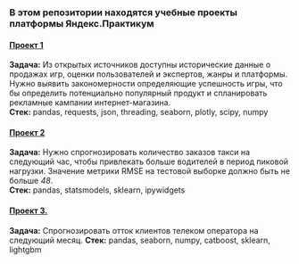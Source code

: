 ### В этом репозитории находятся учебные проекты платформы Яндекс.Практикум

#### [Проект 1](https://github.com/sigarev-andrey/Yandex.Praktikum/tree/master/Internet%20shop)  
**Задача:** Из открытых источников доступны исторические данные о продажах игр, оценки пользователей и экспертов, жанры и платформы. Нужно выявить закономерности определяющие успешность игры, что бы определить потенциально популярный продукт и спланировать рекламные кампании интернет-магазина.  
**Стек:** pandas, requests, json, threading, seaborn, plotly, scipy, numpy

#### [Проект 2](https://github.com/sigarev-andrey/Yandex.Praktikum/tree/master/Time%20series)  
**Задача:** Нужно спрогнозировать количество заказов такси на следующий час, чтобы привлекать больше водителей в период пиковой нагрузки.
Значение метрики RMSE на тестовой выборке должно быть не больше *48*.  
**Стек:** pandas, statsmodels, sklearn, ipywidgets

#### [Проект 3.](https://github.com/sigarev-andrey/Yandex.Praktikum/tree/master/Customer%20churn)  
**Задача:** Спрогнозировать отток клиентов телеком оператора на следующий месяц.
**Стек:** pandas, seaborn, numpy, catboost, sklearn, lightgbm
